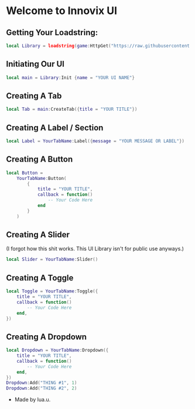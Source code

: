 # Welcome to Innovix UI 

## Getting Your Loadstring:

```lua
local Library = loadstring(game:HttpGet("https://raw.githubusercontent.com/TheRealInnovix/InnovixUI/main/InnovixUI-Library/main/source.lua"))()
```


## Initiating Our UI

```lua
local main = Library:Init {name = "YOUR UI NAME"}
```

## Creating A Tab

```lua
local Tab = main:CreateTab({title = "YOUR TITLE"})
```


## Creating A Label / Section

```lua
local Label = YourTabName:Label({message = "YOUR MESSAGE OR LABEL"})
```


## Creating A Button

```lua
local Button =
	YourTabName:Button(
		{
			title = "YOUR TITLE",
			callback = function()
				-- Your Code Here
			end
		}
	)
```


## Creating A Slider
(I forgot how this shit works. This UI Library isn't for public use anyways.)
```lua
local Slider = YourTabName:Slider()
```


## Creating A Toggle

```lua
local Toggle = YourTabName:Toggle({
	title = "YOUR TITLE",
	callback = function()
		-- Your Code Here
	end,
})
```


## Creating A Dropdown

```lua
local Dropdown = YourTabName:Dropdown({
	title = "YOUR TITLE",
	callback = function()
		-- Your Code Here
	end,
})
Dropdown:Add("THING #1", 1)
Dropdown:Add("THING #2", 2)
```



- Made by lua.u.
